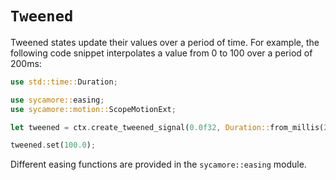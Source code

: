 # `Tweened`

Tweened states update their values over a period of time. For example, the following code snippet
interpolates a value from 0 to 100 over a period of 200ms:

```rust
use std::time::Duration;

use sycamore::easing;
use sycamore::motion::ScopeMotionExt;

let tweened = ctx.create_tweened_signal(0.0f32, Duration::from_millis(250), easing::quad_out);

tweened.set(100.0);
```

Different easing functions are provided in the `sycamore::easing` module.
